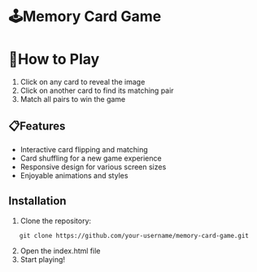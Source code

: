 ﻿# 🕹️Memory Card Game

# 🚀How to Play
1. Click on any card to reveal the image
2. Click on another card to find its matching pair
3. Match all pairs to win the game

## 📋Features
* Interactive card flipping and matching
* Card shuffling for a new game experience
* Responsive design for various screen sizes
* Enjoyable animations and styles

## Installation
1. Clone the repository:
```
   git clone https://github.com/your-username/memory-card-game.git
```
2. Open the index.html file
3. Start playing!
